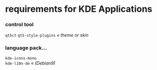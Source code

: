 # requirements for KDE Applications
### control tool
`qt5ct`
`qt5-style-plugins` _« theme or skin_


### language pack…

`kde-icons-mono`  
`kde-l10n-de` _« (Debian9)_